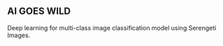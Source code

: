 ##  AI GOES WILD

Deep learning for multi-class image classification model
using Serengeti Images.

